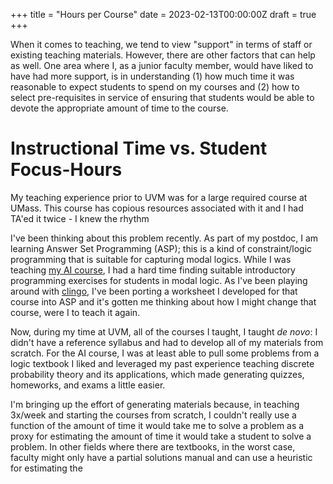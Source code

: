 +++
title = "Hours per Course"
date = 2023-02-13T00:00:00Z
draft = true 
+++

When it comes to teaching, we tend to view "support" in terms of staff or existing teaching materials. However, there are other factors that can help as well. One area where I, as a junior faculty member, would have liked to have had more support, is in understanding (1) how much time it was reasonable to expect students to spend on my courses and (2) how to select pre-requisites in service of ensuring that students would be able to devote the appropriate amount of time to the course.<!-- more -->

# Instructional Time vs. Student Focus-Hours

My teaching experience prior to UVM was for a large required course at UMass. This course has copious resources associated with it and I had TA'ed it twice - I knew the rhythm 

I've been thinking about this problem recently. As part of my postdoc, I am learning Answer Set Programming (ASP); this is a kind of constraint/logic programming that is suitable for capturing modal logics. While I was teaching [my AI course](https://etosch.github.io/CS295A-S22/), I had a hard time finding suitable introductory programming exercises for students in modal logic. As I've been playing around with [clingo](https://potassco.org/clingo/), I've been porting a worksheet I developed for that course into ASP and it's gotten me thinking about how I might change that course, were I to teach it again. 

Now, during my time at UVM, all of the courses I taught, I taught _de novo_: I didn't have a reference syllabus and had to develop all of my materials from scratch. For the AI course, I was at least able to pull some problems from a logic textbook I liked and leveraged my past experience teaching discrete probability theory and its applications, which made generating quizzes, homeworks, and exams a little easier. 

I'm bringing up the effort of generating materials because, in teaching 3x/week and starting the courses from scratch, I couldn't really use a function of the amount of time it would take me to solve a problem as a proxy for estimating the amount of time it would take a student to solve a problem. In other fields where there are textbooks, in the worst case, faculty might only have a partial solutions manual and can use a heuristic for estimating the 